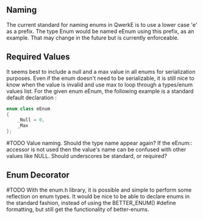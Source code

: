
## Naming
The current standard for naming enums in QwerkE is to use a lower case 'e' as a prefix. The type Enum would be named eEnum using this prefix, as an example. That may change in the future but is currently enforceable.

## Required Values
It seems best to include a null and a max value in all enums for serialization purposes. Even if the enum doesn't need to be serializable, it is still nice to know when the value is invalid and use max to loop through a types/enum values list.
For the given enum eEnum, the following example is a standard default declaration :
```cpp
enum class eEnum
{
    _Null = 0,
    _Max
};
```

#TODO Value naming. Should the type name appear again? If the eEnum:: accessor is not used then the value's name can be confused with other values like NULL. Should underscores be standard, or required?

## Enum Decorator
#TODO With the enum.h library, it is possible and simple to perform some reflection on enum types. It would be nice to be able to declare enums in the standard fashion, instead of using the BETTER_ENUM() \#define formatting, but still get the functionality of better-enums.